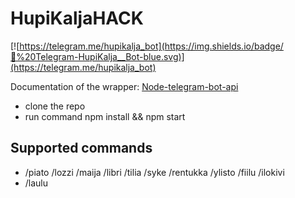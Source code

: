 # HupiKaljaHACK

[![https://telegram.me/hupikalja_bot](https://img.shields.io/badge/💬%20Telegram-HupiKalja__Bot-blue.svg)](https://telegram.me/hupikalja_bot)

Documentation of the wrapper: [Node-telegram-bot-api]

[Node-telegram-bot-api]: <https://github.com/yagop/node-telegram-bot-api/blob/master/doc/usage.md>

- clone the repo
- run command npm install && npm start


## Supported commands

  - /piato /lozzi /maija /libri /tilia /syke /rentukka /ylisto /fiilu /ilokivi
  - /laulu
